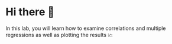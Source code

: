 # Hi there 👋
In this lab, you will learn how to examine correlations and multiple regressions as well as plotting the results 🗠
